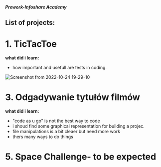 ##### Prework-Infoshare Academy

## List of projects:


# 1. TicTacToe 
  **what did i learn:**
  - how important and usefull are tests in coding.


  ![Screenshot from 2022-10-24 19-29-10](https://user-images.githubusercontent.com/115525961/197589705-136043b4-a8ef-4a1d-8b8d-a5551518e3af.png)

# 3. Odgadywanie tytułów filmów
  **what did i learn:**
  - "code as u go" is not the best way to code
  - i shoud find some graphical representation for building a projec. 
  - file manipulations is a bit cleaer but need more work
  - thers many ways to do things

# 5. Space Challenge- to be expected


